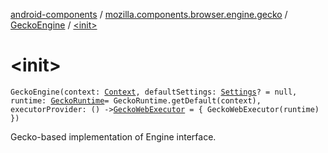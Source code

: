 [android-components](../../index.md) / [mozilla.components.browser.engine.gecko](../index.md) / [GeckoEngine](index.md) / [&lt;init&gt;](./-init-.md)

# &lt;init&gt;

`GeckoEngine(context: `[`Context`](https://developer.android.com/reference/android/content/Context.html)`, defaultSettings: `[`Settings`](../../mozilla.components.concept.engine/-settings/index.md)`? = null, runtime: `[`GeckoRuntime`](https://mozilla.github.io/geckoview/javadoc/mozilla-central/org/mozilla/geckoview/GeckoRuntime.html)` = GeckoRuntime.getDefault(context), executorProvider: () -> `[`GeckoWebExecutor`](https://mozilla.github.io/geckoview/javadoc/mozilla-central/org/mozilla/geckoview/GeckoWebExecutor.html)` = { GeckoWebExecutor(runtime) })`

Gecko-based implementation of Engine interface.

